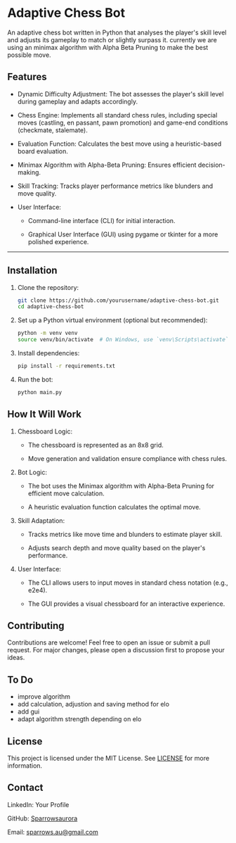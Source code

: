 # Adaptive Chess Bot

An adaptive chess bot written in Python that analyses the player's skill level and adjusts its gameplay to match or slightly surpass it.
currently we are using an minimax algorithm with Alpha Beta Pruning to make the best possible move.

## Features

- Dynamic Difficulty Adjustment: The bot assesses the player's skill level during gameplay and adapts accordingly.

- Chess Engine: Implements all standard chess rules, including special moves (castling, en passant, pawn promotion) and game-end conditions (checkmate, stalemate).

- Evaluation Function: Calculates the best move using a heuristic-based board evaluation.

- Minimax Algorithm with Alpha-Beta Pruning: Ensures efficient decision-making.

- Skill Tracking: Tracks player performance metrics like blunders and move quality.

- User Interface:

    - Command-line interface (CLI) for initial interaction.

    - Graphical User Interface (GUI) using pygame or tkinter for a more polished experience.

---

## Installation

1. Clone the repository:

    ``` bash
    git clone https://github.com/yourusername/adaptive-chess-bot.git
    cd adaptive-chess-bot
    ```

2. Set up a Python virtual environment (optional but recommended):

    ``` bash
    python -m venv venv
    source venv/bin/activate  # On Windows, use `venv\Scripts\activate`
    ```

3. Install dependencies:

    ``` bash
    pip install -r requirements.txt
    ```

4. Run the bot:

    ``` bash
    python main.py
    ```

## How It Will Work

1. Chessboard Logic:

    - The chessboard is represented as an 8x8 grid.

    - Move generation and validation ensure compliance with chess rules.

2. Bot Logic:

    - The bot uses the Minimax algorithm with Alpha-Beta Pruning for efficient move calculation.

    - A heuristic evaluation function calculates the optimal move.

3. Skill Adaptation:

    - Tracks metrics like move time and blunders to estimate player skill.

    - Adjusts search depth and move quality based on the player's performance.

4. User Interface:

    - The CLI allows users to input moves in standard chess notation (e.g., e2e4).

    - The GUI provides a visual chessboard for an interactive experience.

## Contributing

Contributions are welcome! Feel free to open an issue or submit a pull request. For major changes, please open a discussion first to propose your ideas.

## To Do

- improve algorithm
- add calculation, adjustion and saving method for elo
- add gui
- adapt algorithm strength depending on elo

## License

This project is licensed under the MIT License. See [LICENSE](LICENSE) for more information.

## Contact

LinkedIn: Your Profile

GitHub: [Sparrowsaurora](https://github.com/sparrowsaurora)

Email: [sparrows.au@gmail.com](mailto:sparrows.au@gmail.com)
